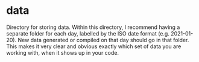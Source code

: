 # data

Directory for storing data. Within this directory, I recommend having a separate folder for each day, labelled by the ISO date format (e.g. 2021-01-20). New data generated or compiled on that day should go in that folder. This makes it very clear and obvious exactly which set of data you are working with, when it shows up in your code. 
